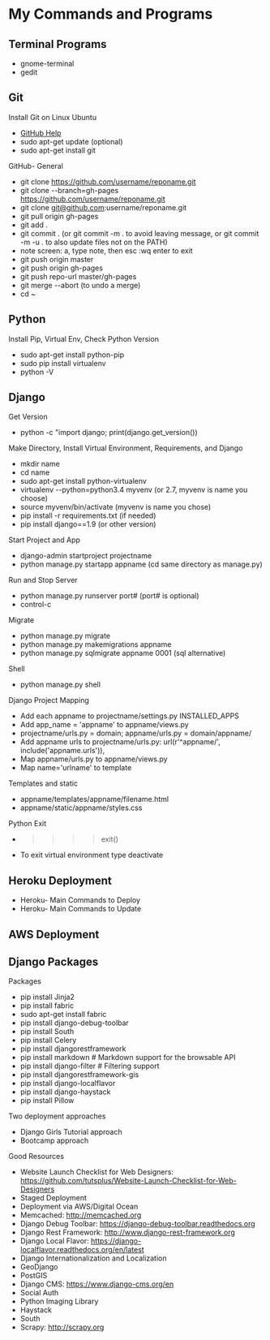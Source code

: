 # My Commands and Programs

## Terminal Programs

*   gnome-terminal
*   gedit

## Git

Install Git on Linux Ubuntu
*   [GitHub Help](https://help.github.com/articles/set-up-git/#platform-linux)
*   sudo apt-get update (optional)
*   sudo apt-get install git

GitHub- General</p>
*   git clone https://github.com/username/reponame.git
*   git clone --branch=gh-pages https://github.com/username/reponame.git
*   git clone git@github.com:username/reponame.git
*   git pull origin gh-pages
*   git add .
*   git commit . (or git commit -m . to avoid leaving message, or git commit -m -u . to also update files not on the PATH)
*   note screen: a, type note, then esc :wq enter to exit
*   git push origin master
*   git push origin gh-pages
*   git push repo-url master/gh-pages
*   git merge --abort (to undo a merge)
*   cd ~                              

## Python

Install Pip, Virtual Env, Check Python Version
*   sudo apt-get install python-pip
*   sudo pip install virtualenv
*   python -V

## Django

Get Version
*    python -c "import django; print(django.get_version())

Make Directory, Install Virtual Environment, Requirements, and Django
*   mkdir name
*   cd name 
*   sudo apt-get install python-virtualenv
*   virtualenv --python=python3.4 myvenv (or 2.7, myvenv is name you choose)
*   source myvenv/bin/activate (myvenv is name you chose)
*   pip install -r requirements.txt (if needed)
*   pip install django==1.9 (or other version)                       

Start Project and App
*   django-admin startproject projectname
*   python manage.py startapp appname (cd same directory as manage.py)

Run and Stop Server
*   python manage.py runserver port# (port# is optional)
*   control-c

Migrate
*   python manage.py migrate
*   python manage.py makemigrations appname
*   python manage.py sqlmigrate appname 0001 (sql alternative)

Shell
*   python manage.py shell

Django Project Mapping
*   Add each appname to projectname/settings.py INSTALLED_APPS
*   Add app_name = 'appname' to appname/views.py
*   projectname/urls.py = domain; appname/urls.py = domain/appname/
*   Add appname urls to projectname/urls.py:     url(r'^appname/', include('appname.urls')),
*   Map appname/urls.py to appname/views.py
*   Map name='urlname' to template 

Templates and static
*   appname/templates/appname/filename.html
*   appname/static/appname/styles.css

Python Exit
*   >>>> exit()
*   To exit virtual environment type deactivate                                

## Heroku Deployment

*   Heroku- Main Commands to Deploy
*   Heroku- Main Commands to Update

## AWS Deployment

## Django Packages

Packages
*   pip install Jinja2
*   pip install fabric
*   sudo apt-get install fabric
*   pip install django-debug-toolbar
*   pip install South
*   pip install Celery
*   pip install djangorestframework
*   pip install markdown # Markdown support for the browsable API
*   pip install django-filter # Filtering support
*   pip install djangorestframework-gis
*   pip install django-localflavor
*   pip install django-haystack
*   pip install Pillow

Two deployment approaches
*   Django Girls Tutorial approach
*   Bootcamp approach

Good Resources
*   Website Launch Checklist for Web Designers: https://github.com/tutsplus/Website-Launch-Checklist-for-Web-Designers
*   Staged Deployment
*   Deployment via AWS/Digital Ocean
*   Memcached: http://memcached.org
*   Django Debug Toolbar: https://django-debug-toolbar.readthedocs.org
*   Django Rest Framework: http://www.django-rest-framework.org
*   Django Local Flavor: https://django-localflavor.readthedocs.org/en/latest
*   Django Internationalization and Localization
*   GeoDjango
*   PostGIS
*   Django CMS: https://www.django-cms.org/en
*   Social Auth
*   Python Imaging Library
*   Haystack
*   South
*   Scrapy: http://scrapy.org
